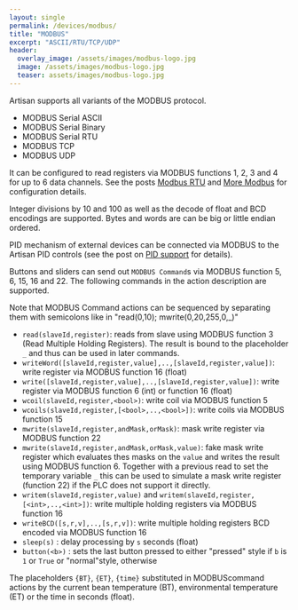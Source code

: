 ```yaml
---
layout: single
permalink: /devices/modbus/
title: "MODBUS"
excerpt: "ASCII/RTU/TCP/UDP"
header:
  overlay_image: /assets/images/modbus-logo.jpg
  image: /assets/images/modbus-logo.jpg
  teaser: assets/images/modbus-logo.jpg
---
```


Artisan supports all variants of the MODBUS protocol.

* MODBUS Serial ASCII
* MODBUS Serial Binary
* MODBUS Serial RTU
* MODBUS TCP
* MODBUS UDP

It can be configured to read registers via MODBUS functions 1, 2, 3 and 4 for up to 6 data channels. See the posts [Modbus RTU](https://artisan-roasterscope.blogspot.it/2013/03/modbus-rtu.html) and [More Modbus](https://artisan-roasterscope.blogspot.it/2013/05/more-modbus.html) for configuration details.

Integer divisions by 10 and 100 as well as the decode of float and BCD encodings are supported. Bytes and words are can be big or little endian ordered.

PID mechanism of external devices can be connected via MODBUS to the Artisan PID controls (see the post on [PID support](https://artisan-roasterscope.blogspot.it/2016/11/pid-control.html) for details).

Buttons and sliders can send out `MODBUS Command`s via MODBUS function 5, 6, 15, 16 and 22. The following commands in the action description are supported.

Note that MODBUS Command actions can be sequenced by separating them with semicolons like in "read(0,10); mwrite(0,20,255,0,_)"

* `read(slaveId,register)`: reads <register> from slave <slaveID> using MODBUS function 3 (Read Multiple Holding Registers). The result is bound to the placeholder `_` and thus can be used in later commands.
* `writeWord([slaveId,register,value],..,[slaveId,register,value])`:
write register via MODBUS function 16 (float)
* `write([slaveId,register,value],..,[slaveId,register,value])`:
write register via MODBUS function 6 (int) or function 16 (float)
* `wcoil(slaveId,register,<bool>)`:
write coil via MODBUS function 5
* `wcoils(slaveId,register,[<bool>,..,<bool>])`: write coils via MODBUS function 15
* `mwrite(slaveId,register,andMask,orMask)`: mask write register via MODBUS function 22
* `mwrite(slaveId,register,andMask,orMask,value)`: fake mask write register which evaluates thes masks on the `value` and writes the result using MODBUS function 6. Together with a previous read to set the temporary variable `_` this can be used to simulate a mask write register (function 22) if the PLC does not support it directly.
* `writem(slaveId,register,value)` and `writem(slaveId,register,[<int>,..,<int>])`:
write multiple holding registers via MODBUS function 16
* `writeBCD([s,r,v],..,[s,r,v])`: write multiple holding registers BCD encoded via MODBUS function 16
* `sleep(s)` : delay processing by `s` seconds (float)
* `button(<b>)` : sets the last button pressed to either "pressed" style if `b` is `1` or `True` or "normal"style, otherwise

The placeholders `{BT}`, `{ET}`, `{time}` substituted in MODBUScommand actions by the current bean temperature (BT), environmental temperature (ET) or the time in seconds (float).